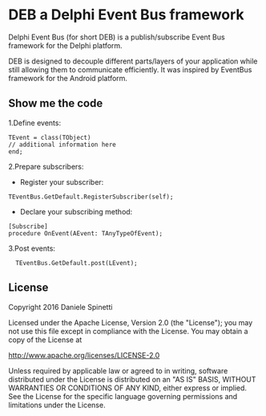# DEB a Delphi Event Bus framework
Delphi Event Bus (for short DEB) is a publish/subscribe Event Bus framework for the Delphi platform.

DEB is designed to decouple different parts/layers of your application while still allowing them to communicate efficiently.
It was inspired by EventBus framework for the Android platform.

## Show me the code
1.Define events:

```delphi
TEvent = class(TObject)
// additional information here
end;
```

2.Prepare subscribers:
 * Register your subscriber:
```delphi
TEventBus.GetDefault.RegisterSubscriber(self);
```

 * Declare your subscribing method:
```delphi
[Subscribe]
procedure OnEvent(AEvent: TAnyTypeOfEvent);
```

3.Post events:
```delphi
  TEventBus.GetDefault.post(LEvent);
```

## License
  Copyright 2016 Daniele Spinetti

  Licensed under the Apache License, Version 2.0 (the "License");
  you may not use this file except in compliance with the License.
  You may obtain a copy of the License at

  http://www.apache.org/licenses/LICENSE-2.0

  Unless required by applicable law or agreed to in writing, software
  distributed under the License is distributed on an "AS IS" BASIS,
  WITHOUT WARRANTIES OR CONDITIONS OF ANY KIND, either express or implied.
  See the License for the specific language governing permissions and
  limitations under the License.